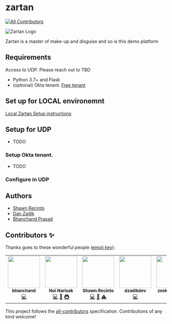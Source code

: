 # zartan
<!-- ALL-CONTRIBUTORS-BADGE:START - Do not remove or modify this section -->
[![All Contributors](https://img.shields.io/badge/all_contributors-6-orange.svg?style=flat-square)](#contributors-)
<!-- ALL-CONTRIBUTORS-BADGE:END -->
![Zartan Logo][logo]

Zartan is a master of make-up and disguise and so is this demo platform

## Requirements
Access to UDP.  Please reach out to TBD
* Python 3.7+ and Flask
* (optional) Okta tenant. [Free tenant](https://developer.okta.com/)

## Set up for LOCAL environemnt
[Local Zartan Setup instructions](./docs/README.md)

## Setup for UDP
* TODO

### Setup Okta tenant.

* TODO

### Configure in UDP

## Authors
* [Shawn Recinto](https://github.com/srecinto)
* [Dan Zadik](https://github.com/dzadikdev)
* [Bhanchand Prasad](https://github.com/bhanchand)

[logo]: ./docs/_img/zartan.png "Zartan is a master of make-up and disguise and so is this demo platform"

## Contributors ✨

Thanks goes to these wonderful people ([emoji key](https://allcontributors.org/docs/en/emoji-key)):
<!-- ALL-CONTRIBUTORS-LIST:START - Do not remove or modify this section -->
<!-- prettier-ignore-start -->
<!-- markdownlint-disable -->
<table>
  <tr>
    <td align="center"><a href="https://github.com/bhanchand"><img src="https://avatars0.githubusercontent.com/u/18057642?v=4" width="100px;" alt=""/><br /><sub><b>bhanchand</b></sub></a><br /><a href="https://github.com/noinarisak/zartan/commits?author=bhanchand" title="Code">💻</a></td>
    <td align="center"><a href="https://github.com/noinarisak"><img src="https://avatars3.githubusercontent.com/u/341437?v=4" width="100px;" alt=""/><br /><sub><b>Noi Narisak</b></sub></a><br /><a href="https://github.com/noinarisak/zartan/commits?author=noinarisak" title="Code">💻</a> <a href="https://github.com/noinarisak/zartan/commits?author=noinarisak" title="Documentation">📖</a> <a href="#infra-noinarisak" title="Infrastructure (Hosting, Build-Tools, etc)">🚇</a></td>
    <td align="center"><a href="https://github.com/srecinto"><img src="https://avatars2.githubusercontent.com/u/2954123?v=4" width="100px;" alt=""/><br /><sub><b>Shawn Recinto</b></sub></a><br /><a href="https://github.com/noinarisak/zartan/commits?author=srecinto" title="Code">💻</a> <a href="#projectManagement-srecinto" title="Project Management">📆</a> <a href="https://github.com/noinarisak/zartan/commits?author=srecinto" title="Tests">⚠️</a></td>
    <td align="center"><a href="https://github.com/dzadikdev"><img src="https://avatars0.githubusercontent.com/u/57756515?v=4" width="100px;" alt=""/><br /><sub><b>dzadikdev</b></sub></a><br /><a href="https://github.com/noinarisak/zartan/commits?author=dzadikdev" title="Code">💻</a></td>
    <td align="center"><a href="https://github.com/zeekhoo-okta"><img src="https://avatars1.githubusercontent.com/u/20686224?v=4" width="100px;" alt=""/><br /><sub><b>zeekhoo-okta</b></sub></a><br /><a href="https://github.com/noinarisak/zartan/commits?author=zeekhoo-okta" title="Documentation">📖</a> <a href="https://github.com/noinarisak/zartan/commits?author=zeekhoo-okta" title="Code">💻</a></td>
    <td align="center"><a href="http://joel.franusic.com"><img src="https://avatars0.githubusercontent.com/u/41538?v=4" width="100px;" alt=""/><br /><sub><b>Joël Franusic</b></sub></a><br /><a href="https://github.com/noinarisak/zartan/commits?author=jpf" title="Documentation">📖</a> <a href="https://github.com/noinarisak/zartan/commits?author=jpf" title="Code">💻</a></td>
  </tr>
</table>

<!-- markdownlint-enable -->
<!-- prettier-ignore-end -->
<!-- ALL-CONTRIBUTORS-LIST:END -->

<!-- ALL-CONTRIBUTORS-LIST:START - Do not remove or modify this section -->
<!-- prettier-ignore-start -->
<!-- markdownlint-disable -->
<!-- markdownlint-enable -->
<!-- prettier-ignore-end -->
<!-- ALL-CONTRIBUTORS-LIST:END -->

This project follows the [all-contributors](https://github.com/all-contributors/all-contributors) specification. Contributions of any kind welcome!